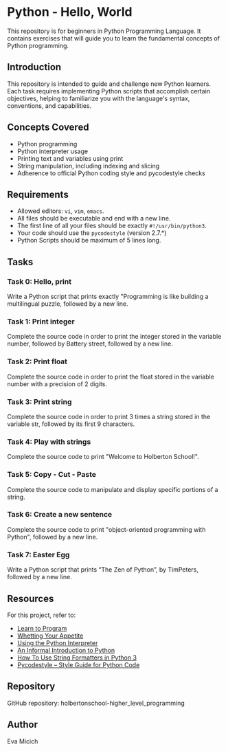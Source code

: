# Python - Hello, World

This repository is for beginners in Python Programming Language. It contains exercises that will guide you to learn the fundamental concepts of Python programming.

## Introduction

This repository is intended to guide and challenge new Python learners. Each task requires implementing Python scripts that accomplish certain objectives, helping to familiarize you with the language's syntax, conventions, and capabilities. 

## Concepts Covered
- Python programming
- Python interpreter usage
- Printing text and variables using print
- String manipulation, including indexing and slicing
- Adherence to official Python coding style and pycodestyle checks

## Requirements
- Allowed editors: `vi`, `vim`, `emacs`.
- All files should be executable and end with a new line.
- The first line of all your files should be exactly `#!/usr/bin/python3`.
- Your code should use the `pycodestyle` (version 2.7.*)
- Python Scripts should be maximum of 5 lines long.

## Tasks

### Task 0: Hello, print
Write a Python script that prints exactly "Programming is like building a multilingual puzzle, followed by a new line.

### Task 1: Print integer
Complete the source code in order to print the integer stored in the variable number, followed by Battery street, followed by a new line.

### Task 2: Print float
Complete the source code in order to print the float stored in the variable number with a precision of 2 digits.

### Task 3: Print string
Complete the source code in order to print 3 times a string stored in the variable str, followed by its first 9 characters.

### Task 4: Play with strings
Complete the source code to print "Welcome to Holberton School!".

### Task 5: Copy - Cut - Paste
Complete the source code to manipulate and display specific portions of a string.

### Task 6: Create a new sentence
Complete the source code to print "object-oriented programming with Python", followed by a new line.

### Task 7: Easter Egg
Write a Python script that prints “The Zen of Python”, by TimPeters, followed by a new line.

## Resources

For this project, refer to:

- [Learn to Program](#)
- [Whetting Your Appetite](#)
- [Using the Python Interpreter](#)
- [An Informal Introduction to Python](#)
- [How To Use String Formatters in Python 3](#)
- [Pycodestyle – Style Guide for Python Code](#)

## Repository
GitHub repository: holbertonschool-higher_level_programming

## Author
Eva Micich
